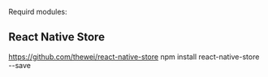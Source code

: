 Requird modules:

React Native Store
---------------
https://github.com/thewei/react-native-store
npm install react-native-store --save